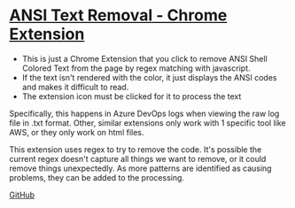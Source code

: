 # [ANSI Text Removal - Chrome Extension]()

- This is just a Chrome Extension that you click to remove ANSI Shell Colored Text from the page by regex matching with javascript. 
- If the text isn't rendered with the color, it just displays the ANSI codes and makes it difficult to read.
- The extension icon must be clicked for it to process the text


Specifically, this happens in Azure DevOps logs when viewing the raw log file in .txt format. 
Other, similar extensions only work with 1 specific tool like AWS, or they only work on html files.


This extension uses regex to try to remove the code. It's possible the current regex doesn't capture all things we want to remove, or it could remove things unexpectedly. As more patterns are identified as causing problems, they can be added to the processing.

[GitHub](https://github.com/BGrogan/ANSI-Text-Removal/)
